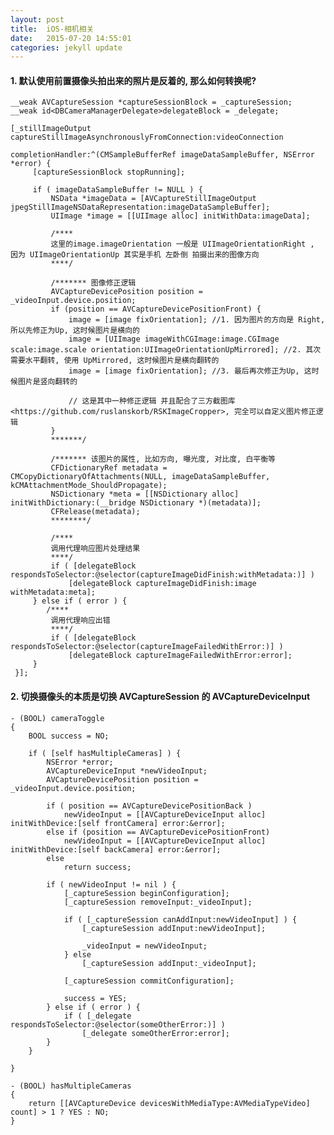 ```yaml
---
layout: post
title:  iOS-相机相关
date:   2015-07-20 14:55:01
categories: jekyll update
---
```



#### 1. 默认使用前置摄像头拍出来的照片是反着的, 那么如何转换呢?
	

	__weak AVCaptureSession *captureSessionBlock = _captureSession;
    __weak id<DBCameraManagerDelegate>delegateBlock = _delegate;
    
    [_stillImageOutput captureStillImageAsynchronouslyFromConnection:videoConnection
                                                  completionHandler:^(CMSampleBufferRef imageDataSampleBuffer, NSError *error) {
         [captureSessionBlock stopRunning];
         
         if ( imageDataSampleBuffer != NULL ) {
             NSData *imageData = [AVCaptureStillImageOutput jpegStillImageNSDataRepresentation:imageDataSampleBuffer];
             UIImage *image = [[UIImage alloc] initWithData:imageData];

             /****
             这里的image.imageOrientation 一般是 UIImageOrientationRight , 因为 UIImageOrientationUp 其实是手机 左卧倒 拍摄出来的图像方向
             ****/

             /******* 图像修正逻辑
             AVCaptureDevicePosition position = _videoInput.device.position;
             if (position == AVCaptureDevicePositionFront) {
                 image = [image fixOrientation]; //1. 因为图片的方向是 Right, 所以先修正为Up, 这时候图片是横向的
                 image = [UIImage imageWithCGImage:image.CGImage scale:image.scale orientation:UIImageOrientationUpMirrored]; //2. 其次需要水平翻转, 使用 UpMirrored, 这时候图片是横向翻转的
                 image = [image fixOrientation]; //3. 最后再次修正为Up, 这时候图片是竖向翻转的

                 // 这是其中一种修正逻辑 并且配合了三方截图库 <https://github.com/ruslanskorb/RSKImageCropper>, 完全可以自定义图片修正逻辑
             }
             *******/
             
             /******* 该图片的属性, 比如方向, 曝光度, 对比度, 白平衡等 
             CFDictionaryRef metadata = CMCopyDictionaryOfAttachments(NULL, imageDataSampleBuffer, kCMAttachmentMode_ShouldPropagate);
             NSDictionary *meta = [[NSDictionary alloc] initWithDictionary:(__bridge NSDictionary *)(metadata)];
             CFRelease(metadata);
             ********/
             
             /****
             调用代理响应图片处理结果
             ****/
             if ( [delegateBlock respondsToSelector:@selector(captureImageDidFinish:withMetadata:)] )
                 [delegateBlock captureImageDidFinish:image withMetadata:meta];
         } else if ( error ) {
         	/****
             调用代理响应出错
             ****/
             if ( [delegateBlock respondsToSelector:@selector(captureImageFailedWithError:)] )
                 [delegateBlock captureImageFailedWithError:error];
         }
     }];


#### 2. 切换摄像头的本质是切换 AVCaptureSession 的 AVCaptureDeviceInput


	- (BOOL) cameraToggle
	{
	    BOOL success = NO;
	    
	    if ( [self hasMultipleCameras] ) {
	        NSError *error;
	        AVCaptureDeviceInput *newVideoInput;
	        AVCaptureDevicePosition position = _videoInput.device.position;
	        
	        if ( position == AVCaptureDevicePositionBack )
	            newVideoInput = [[AVCaptureDeviceInput alloc] initWithDevice:[self frontCamera] error:&error];
	        else if (position == AVCaptureDevicePositionFront)
	            newVideoInput = [[AVCaptureDeviceInput alloc] initWithDevice:[self backCamera] error:&error];
	        else
	            return success;
	        
	        if ( newVideoInput != nil ) {
	            [_captureSession beginConfiguration];
	            [_captureSession removeInput:_videoInput];
	            
	            if ( [_captureSession canAddInput:newVideoInput] ) {
	                [_captureSession addInput:newVideoInput];
	                
	                _videoInput = newVideoInput;
	            } else
	                [_captureSession addInput:_videoInput];

	            [_captureSession commitConfiguration];
	            
	            success = YES;
	        } else if ( error ) {
	            if ( [_delegate respondsToSelector:@selector(someOtherError:)] )
	                [_delegate someOtherError:error];
	        }
	    }
	    
	}

	- (BOOL) hasMultipleCameras
	{
	    return [[AVCaptureDevice devicesWithMediaType:AVMediaTypeVideo] count] > 1 ? YES : NO;
	}






















































